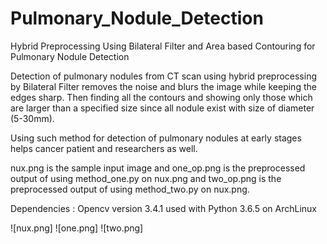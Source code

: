 # Pulmonary_Nodule_Detection
Hybrid Preprocessing Using Bilateral Filter and Area based Contouring for Pulmonary Nodule Detection


Detection of pulmonary nodules from CT scan using hybrid preprocessing by Bilateral Filter removes the noise and blurs the image while keeping the edges sharp. Then finding all the contours and showing only those which are larger than a specified size since all nodule exist with size of diameter (5-30mm).

Using such method for detection of pulmonary nodules at early stages helps cancer patient and researchers as well.


nux.png is the sample input image and one_op.png is the preprocessed output of using method_one.py on nux.png
and two_op.png is the preprocessed output of using method_two.py on nux.png.


Dependencies : Opencv version 3.4.1 used with Python 3.6.5 on ArchLinux


![nux.png]
![one.png]
![two.png]
